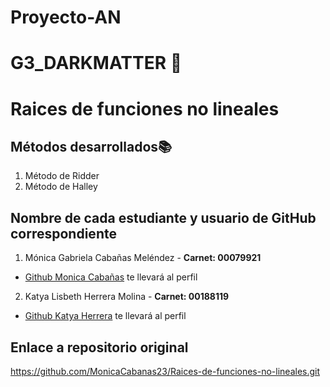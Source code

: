 # Proyecto-AN
# G3_DARKMATTER 🌠
# Raices de funciones no lineales 
## Métodos desarrollados📚
1.  Método de Ridder 
2.  Método de Halley
## Nombre de cada estudiante y usuario de GitHub correspondiente
1. Mónica Gabriela Cabañas Meléndez - **Carnet: 00079921**  
- [Github Monica Cabañas](https://github.com/MonicaCabanas23) te llevará al perfil
2. Katya Lisbeth Herrera Molina - **Carnet: 00188119**
- [Github Katya Herrera](https://github.com/katyaH31) te llevará al perfil
## Enlace a repositorio original
https://github.com/MonicaCabanas23/Raices-de-funciones-no-lineales.git

